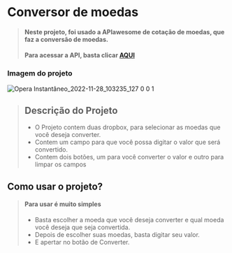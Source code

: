 # Conversor de moedas
>#### Neste projeto, foi usado a APIawesome de cotação de moedas, que faz a conversão de moedas.
>#### Para acessar a API, basta clicar [AQUI](https://docs.awesomeapi.com.br/api-de-moedas)

### Imagem do projeto
![Opera Instantâneo_2022-11-28_103235_127 0 0 1](https://user-images.githubusercontent.com/104690519/204908404-1bf04808-91c3-4c5b-ae4e-420296f694b7.png)

>## Descrição do Projeto
> * O Projeto contem duas dropbox, para selecionar as moedas que você deseja converter. 
> * Contem um campo para que você possa digitar o valor que será convertido.
> * Contem dois botões, um para você converter o valor e outro para limpar os campos

## Como usar o projeto?
>#### Para usar é muito simples
>* Basta escolher a moeda que você deseja converter e qual moeda você deseja que seja convertida.
>* Depois de escolher suas moedas, basta digitar seu valor.
>* E apertar no botão de Converter.
